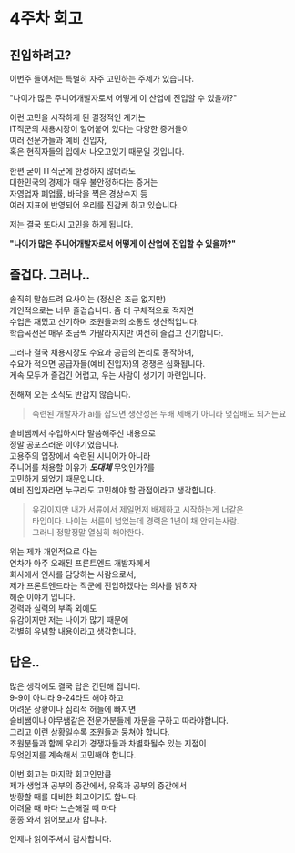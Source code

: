 # 4주차 회고

## 진입하려고?

이번주 들어서는 특별히 자주 고민하는 주제가 있습니다.

"나이가 많은 주니어개발자로서 어떻게 이 산업에 진입할 수 있을까?"

이런 고민을 시작하게 된 결정적인 계기는  
IT직군의 채용시장이 얼어붙어 있다는 다양한 증거들이  
여러 전문가들과 예비 진입자,  
혹은 현직자들의 입에서 나오고있기 때문일 것입니다.

한편 굳이 IT직군에 한정하지 않더라도  
대한민국의 경제가 매우 불안정하다는 증거는  
자영업자 폐업률, 바닥을 찍은 경상수지 등  
여러 지표에 반영되어 우리를 진감케 하고 있습니다.

저는 결국 또다시 고민을 하게 됩니다.

**"나이가 많은 주니어개발자로서 어떻게 이 산업에 진입할 수 있을까?"**

## 즐겁다. 그러나..

솔직히 말씀드려 요사이는 (정신은 조금 없지만)  
개인적으로는 너무 즐겁습니다. 좀 더 구체적으로 적자면  
수업은 재밌고 신기하며 조원들과의 소통도 생산적입니다.  
학습곡선은 매우 조금씩 가팔라지지만 여전히 즐겁고 신기합니다.

그러나 결국 채용시장도 수요과 공급의 논리로 동작하며,  
수요가 적으면 공급자들(예비 진입자)의 경쟁은 심화됩니다.  
게속 모두가 즐겁긴 어렵고, 우는 사람이 생기기 마련입니다.

전해져 오는 소식도 반갑지 않습니다.

> 숙련된 개발자가 ai를 잡으면 생산성은 두배 세배가 아니라 몇십배도 되거든요

슬비쌤께서 수업하시다 말씀해주신 내용으로  
정말 공포스러운 이야기였습니다.  
고용주의 입장에서 숙련된 시니어가 아니라  
주니어를 채용할 이유가 **_도대체_** 무엇인가?를  
고민하게 되었기 때문입니다.  
예비 진입자라면 누구라도 고민해야 할 관점이라고 생각합니다.

> 유감이지만 내가 서류에서 제일먼저 배제하고 시작하는게 너같은  
> 타입이다. 나이는 서른이 넘었는데 경력은 1년이 채 안되는사람.  
> 그러니 정말정말 열심히 해야한다.

위는 제가 개인적으로 아는  
연차가 아주 오래된 프론트엔드 개발자께서  
회사에서 인사를 담당하는 사람으로서,  
제가 프론트엔드라는 직군에 진입하겠다는 의사를 밝히자  
해준 이야기 입니다.  
경력과 실력의 부족 외에도  
유감이지만 저는 나이가 많기 때문에  
각별히 유념할 내용이라고 생각합니다.

## 답은..

많은 생각에도 결국 답은 간단해 집니다.  
9-9이 아니라 9-24라도 해야 하고  
어려운 상황이나 심리적 허들에 빠지면  
슬비쌤이나 야무쌤같은 전문가분들께 자문을 구하고 따라야합니다.  
그리고 이런 상황일수록 조원들과 뭉쳐야 합니다.  
조원분들과 함께 우리가 경쟁자들과 차별화될수 있는 지점이  
무엇인지를 계속해서 고민해야 합니다.

이번 회고는 마지막 회고인만큼  
제가 생업과 공부의 중간에서, 유혹과 공부의 중간에서  
방황할 때를 대비한 회고이기도 합니다.  
어려울 때 마다 느슨해질 때 마다  
종종 와서 읽어보고자 합니다.

언제나 읽어주셔서 감사합니다.
